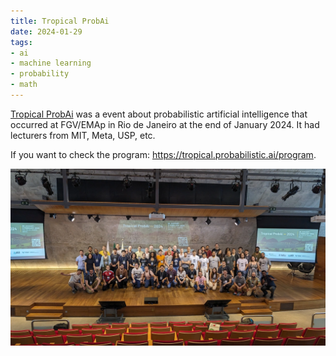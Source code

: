 ```yaml
---
title: Tropical ProbAi
date: 2024-01-29
tags: 
- ai
- machine learning
- probability
- math
---
```


[Tropical ProbAi](https://tropical.probabilistic.ai) was a event about probabilistic artificial intelligence that occurred at FGV/EMAp in Rio de Janeiro at the end of January 2024. It had lecturers from MIT, Meta, USP, etc.

<!--more-->

If you want to check the program: https://tropical.probabilistic.ai/program.

![Photo of the participants](photo.webp "Photo of the participants (including me :cat:)")
